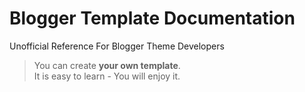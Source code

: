 # Blogger Template Documentation
Unofficial Reference For Blogger Theme Developers

> You can create **your own template**.  
> It is easy to learn - You will enjoy it.
